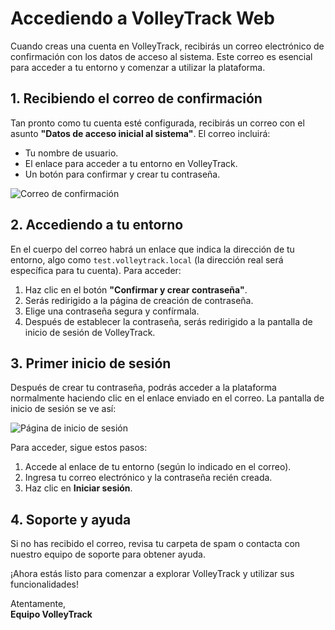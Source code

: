 # Accediendo a VolleyTrack Web

Cuando creas una cuenta en VolleyTrack, recibirás un correo electrónico de confirmación con los datos de acceso al sistema. Este correo es esencial para acceder a tu entorno y comenzar a utilizar la plataforma.

## 1. Recibiendo el correo de confirmación

Tan pronto como tu cuenta esté configurada, recibirás un correo con el asunto **"Datos de acceso inicial al sistema"**. El correo incluirá:

- Tu nombre de usuario.
- El enlace para acceder a tu entorno en VolleyTrack.
- Un botón para confirmar y crear tu contraseña.

![Correo de confirmación](./images/email-confirmation.png)

## 2. Accediendo a tu entorno

En el cuerpo del correo habrá un enlace que indica la dirección de tu entorno, algo como `test.volleytrack.local` (la dirección real será específica para tu cuenta). Para acceder:

1. Haz clic en el botón **"Confirmar y crear contraseña"**.
2. Serás redirigido a la página de creación de contraseña.
3. Elige una contraseña segura y confírmala.
4. Después de establecer la contraseña, serás redirigido a la pantalla de inicio de sesión de VolleyTrack.

## 3. Primer inicio de sesión

Después de crear tu contraseña, podrás acceder a la plataforma normalmente haciendo clic en el enlace enviado en el correo. La pantalla de inicio de sesión se ve así:

![Página de inicio de sesión](/images/login.png)

Para acceder, sigue estos pasos:

1. Accede al enlace de tu entorno (según lo indicado en el correo).
2. Ingresa tu correo electrónico y la contraseña recién creada.
3. Haz clic en **Iniciar sesión**.

## 4. Soporte y ayuda

Si no has recibido el correo, revisa tu carpeta de spam o contacta con nuestro equipo de soporte para obtener ayuda.

¡Ahora estás listo para comenzar a explorar VolleyTrack y utilizar sus funcionalidades!

Atentamente,  
**Equipo VolleyTrack**
